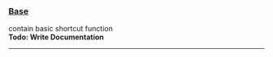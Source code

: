 ### [Base][scriptPath]
contain basic shortcut function</br>
**Todo: Write Documentation**

---
[scriptPath]: ../../canvas/base.lua
